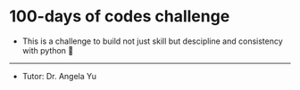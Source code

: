 # 100-days of codes challenge
- This is a challenge to build not just skill but descipline and consistency with python 🐍
---------------------
- Tutor: Dr. Angela Yu 
